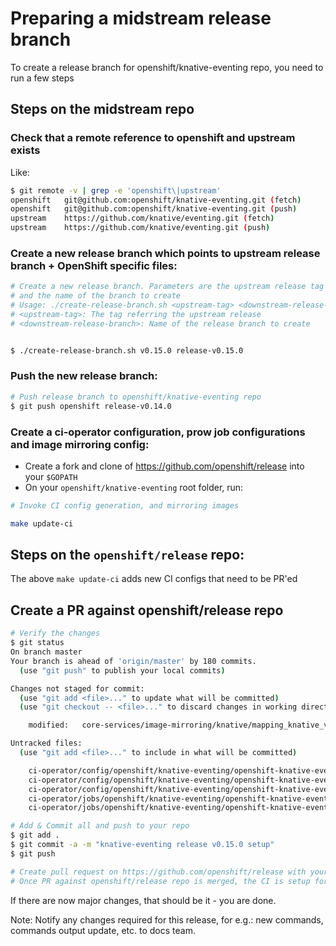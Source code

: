 # Preparing a midstream release branch

To create a release branch for openshift/knative-eventing repo, you need to run a few steps

## Steps on the midstream repo

### Check that a remote reference to openshift and upstream exists

Like:

```bash
$ git remote -v | grep -e 'openshift\|upstream'
openshift	git@github.com:openshift/knative-eventing.git (fetch)
openshift	git@github.com:openshift/knative-eventing.git (push)
upstream	https://github.com/knative/eventing.git (fetch)
upstream	https://github.com/knative/eventing.git (push)
```

### Create a new release branch which points to upstream release branch + OpenShift specific files:
```bash
# Create a new release branch. Parameters are the upstream release tag
# and the name of the branch to create
# Usage: ./create-release-branch.sh <upstream-tag> <downstream-release-branch>
# <upstream-tag>: The tag referring the upstream release
# <downstream-release-branch>: Name of the release branch to create


$ ./create-release-branch.sh v0.15.0 release-v0.15.0
```


### Push the new release branch:
```bash
# Push release branch to openshift/knative-eventing repo
$ git push openshift release-v0.14.0
```

### Create a ci-operator configuration, prow job configurations and image mirroring config:

* Create a fork and clone of https://github.com/openshift/release into your `$GOPATH`
* On your `openshift/knative-eventing` root folder, run:

```bash
# Invoke CI config generation, and mirroring images

make update-ci
```

## Steps on the `openshift/release` repo:

The above `make update-ci` adds new CI configs that need to be PR'ed

## Create a PR against openshift/release repo

```bash
# Verify the changes
$ git status
On branch master
Your branch is ahead of 'origin/master' by 180 commits.
  (use "git push" to publish your local commits)

Changes not staged for commit:
  (use "git add <file>..." to update what will be committed)
  (use "git checkout -- <file>..." to discard changes in working directory)

	modified:   core-services/image-mirroring/knative/mapping_knative_v0_15_quay

Untracked files:
  (use "git add <file>..." to include in what will be committed)

	ci-operator/config/openshift/knative-eventing/openshift-knative-eventing-release-v0.14.2.yaml
	ci-operator/config/openshift/knative-eventing/openshift-knative-eventing-release-v0.14.2__4.4.yaml
	ci-operator/config/openshift/knative-eventing/openshift-knative-eventing-release-v0.14.2__4.5.yaml
	ci-operator/jobs/openshift/knative-eventing/openshift-knative-eventing-release-v0.14.2-postsubmits.yaml
	ci-operator/jobs/openshift/knative-eventing/openshift-knative-eventing-release-v0.14.2-presubmits.yaml

# Add & Commit all and push to your repo
$ git add .
$ git commit -a -m "knative-eventing release v0.15.0 setup"
$ git push

# Create pull request on https://github.com/openshift/release with your changes
# Once PR against openshift/release repo is merged, the CI is setup for release-branch
```

If there are now major changes, that should be it - you are done.

Note: Notify any changes required for this release, for e.g.: new commands, commands output update, etc. to docs team.
